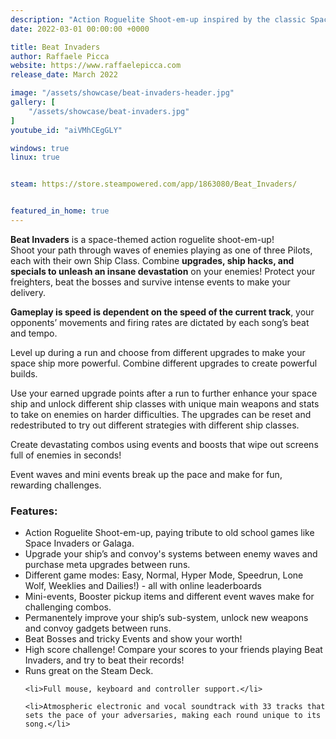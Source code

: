 ```yaml
---
description: "Action Roguelite Shoot-em-up inspired by the classic Space Invaders."
date: 2022-03-01 00:00:00 +0000

title: Beat Invaders
author: Raffaele Picca
website: https://www.raffaelepicca.com
release_date: March 2022

image: "/assets/showcase/beat-invaders-header.jpg"
gallery: [
	"/assets/showcase/beat-invaders.jpg"
]
youtube_id: "aiVMhCEgGLY"

windows: true
linux: true


steam: https://store.steampowered.com/app/1863080/Beat_Invaders/


featured_in_home: true
---
```


<p>
  <strong>Beat Invaders</strong> is a space-themed action roguelite shoot-em-up!<br>
  Shoot your path through waves of enemies playing as one of three Pilots, each with their own Ship Class.
  Combine <strong>upgrades, ship hacks, and specials to unleash an insane devastation</strong> on your enemies!
  Protect your freighters, beat the bosses and survive intense events to make your delivery.
</p>
<p>
  <strong>Gameplay is speed is dependent on the speed of the current track</strong>, your opponents’ movements and firing rates are dictated by each song’s beat and tempo.
</p>
<p>
  Level up during a run and choose from different upgrades to make your space ship more powerful. Combine different upgrades to create powerful builds.
</p>
<p>
  Use your earned upgrade points after a run to further enhance your space ship and unlock different ship classes with unique main weapons and stats to take on enemies on harder difficulties. The upgrades can be reset and redestributed to try out different strategies with different ship classes.
</p>
<p>
  Create devastating combos using events and boosts that wipe out screens full of enemies in seconds!
</p>

<p>
  Event waves and mini events break up the pace and make for fun, rewarding challenges.
</p>

<h3>Features:</h3>
<ul>
    <li>Action Roguelite Shoot-em-up, paying tribute to old school games like Space Invaders or Galaga.</li>
    <li>Upgrade your ship’s and convoy's systems between enemy waves and purchase meta upgrades between runs.</li>
    <li>Different game modes: Easy, Normal, Hyper Mode, Speedrun, Lone Wolf, Weeklies and Dailies!) - all with online leaderboards</li>
    <li>Mini-events, Booster pickup items and different event waves make for challenging combos.</li>
    <li>Permanentely improve your ship’s sub-system, unlock new weapons and convoy gadgets between runs.</li>
    <li>Beat Bosses and tricky Events and show your worth!</li>
    <li>High score challenge!  Compare your scores to your friends playing Beat Invaders, and try to beat their records!</li>
    <li>Runs great on the Steam Deck.</li>

    <li>Full mouse, keyboard and controller support.</li>

    <li>Atmospheric electronic and vocal soundtrack with 33 tracks that sets the pace of your adversaries, making each round unique to its song.</li>
</ul>
